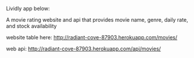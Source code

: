 Lividly app below:

A movie rating website and api that provides movie name, genre, daily rate, and stock availability

website table here: http://radiant-cove-87903.herokuapp.com/movies/


web api: http://radiant-cove-87903.herokuapp.com/api/movies/

